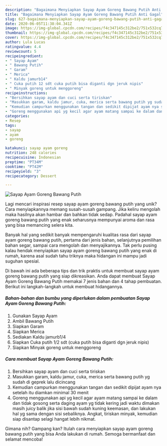 ```yaml
---
description: "Bagaimana Menyiapkan Sayap Ayam Goreng Bawang Putih Anti Gagal"
title: "Bagaimana Menyiapkan Sayap Ayam Goreng Bawang Putih Anti Gagal"
slug: 627-bagaimana-menyiapkan-sayap-ayam-goreng-bawang-putih-anti-gagal
date: 2020-06-05T11:38:04.341Z
image: https://img-global.cpcdn.com/recipes/f4c347145c312be2/751x532cq70/sayap-ayam-goreng-bawang-putih-foto-resep-utama.jpg
thumbnail: https://img-global.cpcdn.com/recipes/f4c347145c312be2/751x532cq70/sayap-ayam-goreng-bawang-putih-foto-resep-utama.jpg
cover: https://img-global.cpcdn.com/recipes/f4c347145c312be2/751x532cq70/sayap-ayam-goreng-bawang-putih-foto-resep-utama.jpg
author: Lula Lucas
ratingvalue: 4.4
reviewcount: 5
recipeingredient:
- " Sayap Ayam"
- " Bawang Putih"
- " Garam"
- " Merica"
- " Kaldu jamurb14"
- " Cuka putih 12 sdt cuka putih bisa diganti dgn jeruk nipis"
- " Minyak goreng untuk menggoreng"
recipeinstructions:
- "Bersihkan sayap ayam dan cuci serta tiriskan"
- "Masukkan garam, kaldu jamur, cuka, merica serta bawang putih yg sudah di geprek lalu dicincang"
- "Kemudian campurkan menggunakan tangan dan sedikit dipijat ayam nya setelah itu diamkan minimal 30 menit"
- "Goreng menggunakan api yg kecil agar ayam matang sampai ke dalam dan tidak gosong serta daging ayam yg tidak kering jadi waktu dimakan masih juicy balik jika sisi bawah sudah kuning keemasan, dan lakukan hal yg sama dengan sisi sebaliknya. Angkat, tiriskan minyak, kemudian siap disantap selagi hangat lebih nikmat."
categories:
- Resep
tags:
- sayap
- ayam
- goreng

katakunci: sayap ayam goreng 
nutrition: 248 calories
recipecuisine: Indonesian
preptime: "PT34M"
cooktime: "PT42M"
recipeyield: "3"
recipecategory: Dessert

---
```



![Sayap Ayam Goreng Bawang Putih](https://img-global.cpcdn.com/recipes/f4c347145c312be2/751x532cq70/sayap-ayam-goreng-bawang-putih-foto-resep-utama.jpg)

Lagi mencari inspirasi resep sayap ayam goreng bawang putih yang unik? Cara menyiapkannya memang susah-susah gampang. Jika keliru mengolah maka hasilnya akan hambar dan bahkan tidak sedap. Padahal sayap ayam goreng bawang putih yang enak seharusnya mempunyai aroma dan rasa yang bisa memancing selera kita.

Banyak hal yang sedikit banyak mempengaruhi kualitas rasa dari sayap ayam goreng bawang putih, pertama dari jenis bahan, selanjutnya pemilihan bahan segar, sampai cara mengolah dan menyajikannya. Tak perlu pusing kalau hendak menyiapkan sayap ayam goreng bawang putih yang enak di rumah, karena asal sudah tahu triknya maka hidangan ini mampu jadi suguhan spesial.




Di bawah ini ada beberapa tips dan trik praktis untuk membuat sayap ayam goreng bawang putih yang siap dikreasikan. Anda dapat membuat Sayap Ayam Goreng Bawang Putih memakai 7 jenis bahan dan 4 tahap pembuatan. Berikut ini langkah-langkah untuk membuat hidangannya.

<!--inarticleads1-->

##### Bahan-bahan dan bumbu yang diperlukan dalam pembuatan Sayap Ayam Goreng Bawang Putih:

1. Gunakan  Sayap Ayam
1. Ambil  Bawang Putih
1. Siapkan  Garam
1. Siapkan  Merica
1. Sediakan  Kaldu jamurb1/4
1. Siapkan  Cuka putih 1/2 sdt (cuka putih bisa diganti dgn jeruk nipis)
1. Siapkan  Minyak goreng untuk menggoreng




<!--inarticleads2-->

##### Cara membuat Sayap Ayam Goreng Bawang Putih:

1. Bersihkan sayap ayam dan cuci serta tiriskan
1. Masukkan garam, kaldu jamur, cuka, merica serta bawang putih yg sudah di geprek lalu dicincang
1. Kemudian campurkan menggunakan tangan dan sedikit dipijat ayam nya setelah itu diamkan minimal 30 menit
1. Goreng menggunakan api yg kecil agar ayam matang sampai ke dalam dan tidak gosong serta daging ayam yg tidak kering jadi waktu dimakan masih juicy balik jika sisi bawah sudah kuning keemasan, dan lakukan hal yg sama dengan sisi sebaliknya. Angkat, tiriskan minyak, kemudian siap disantap selagi hangat lebih nikmat.




Gimana nih? Gampang kan? Itulah cara menyiapkan sayap ayam goreng bawang putih yang bisa Anda lakukan di rumah. Semoga bermanfaat dan selamat mencoba!

